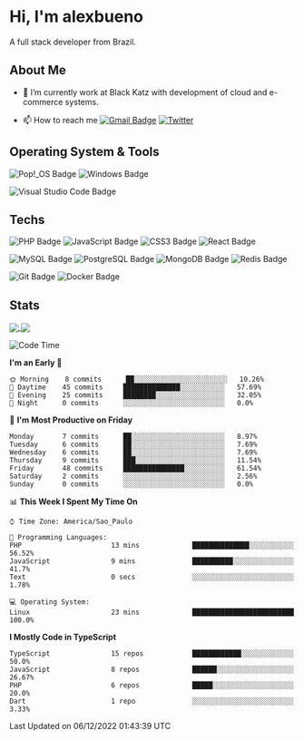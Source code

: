 # Hi, I'm alexbueno

A full stack developer from Brazil.

## About Me

- 🌱 I’m currently work at Black Katz with development of cloud and e-commerce systems.

- 📫 How to reach me [![Gmail Badge](https://img.shields.io/badge/-gmail-c14438?style=for-the-badge&logo=Gmail&logoColor=ffffff)](mailto:alexsandrofbueno@gmail.com) [![Twitter](https://img.shields.io/badge/twitter-1DA1F2.svg?style=for-the-badge&logo=twitter&logoColor=ffffff)](https://twitter.com/Alex_Bueno_7)

## Operating System & Tools

![Pop!_OS Badge](https://img.shields.io/badge/Pop!__OS-48B9C7?logo=popos&logoColor=fff&style=flat)
![Windows Badge](https://img.shields.io/badge/Windows-0078D6?logo=windows&logoColor=fff&style=flat)

![Visual Studio Code Badge](https://img.shields.io/badge/Visual%20Studio%20Code-007ACC?logo=visualstudiocode&logoColor=fff&style=flat)

## Techs

![PHP Badge](https://img.shields.io/badge/PHP-777BB4?logo=php&logoColor=fff&style=flat)
![JavaScript Badge](https://img.shields.io/badge/JavaScript-F7DF1E?logo=javascript&logoColor=000&style=flat)
![CSS3 Badge](https://img.shields.io/badge/CSS3-1572B6?logo=css3&logoColor=fff&style=flat)
![React Badge](https://img.shields.io/badge/React-61DAFB?logo=react&logoColor=000&style=flat)

![MySQL Badge](https://img.shields.io/badge/MySQL-4479A1?logo=mysql&logoColor=fff&style=flat)
![PostgreSQL Badge](https://img.shields.io/badge/PostgreSQL-4169E1?logo=postgresql&logoColor=fff&style=flat)
![MongoDB Badge](https://img.shields.io/badge/MongoDB-47A248?logo=mongodb&logoColor=fff&style=flat)
![Redis Badge](https://img.shields.io/badge/Redis-DC382D?logo=redis&logoColor=fff&style=flat)

![Git Badge](https://img.shields.io/badge/Git-F05032?logo=git&logoColor=fff&style=flat)
![Docker Badge](https://img.shields.io/badge/Docker-2496ED?logo=docker&logoColor=fff&style=flat)


## Stats

<a href="https://github.com/anuraghazra/github-readme-stats">
  <img align="center" src="https://github-readme-stats.vercel.app/api?username=alexbueno7&hide=contribs,prs&show_icons=true&theme=radical" />
</a>
<a href="https://github.com/anuraghazra/convoychat">
  <img align="center" src="https://github-readme-stats.vercel.app/api/top-langs/?username=alexbueno7" />
</a>

<!--START_SECTION:waka-->
![Code Time](http://img.shields.io/badge/Code%20Time-651%20hrs%2035%20mins-blue)

**I'm an Early 🐤** 

```text
🌞 Morning    8 commits      ██░░░░░░░░░░░░░░░░░░░░░░░   10.26% 
🌆 Daytime    45 commits     ██████████████░░░░░░░░░░░   57.69% 
🌃 Evening    25 commits     ████████░░░░░░░░░░░░░░░░░   32.05% 
🌙 Night      0 commits      ░░░░░░░░░░░░░░░░░░░░░░░░░   0.0%

```
📅 **I'm Most Productive on Friday** 

```text
Monday       7 commits      ██░░░░░░░░░░░░░░░░░░░░░░░   8.97% 
Tuesday      6 commits      ██░░░░░░░░░░░░░░░░░░░░░░░   7.69% 
Wednesday    6 commits      ██░░░░░░░░░░░░░░░░░░░░░░░   7.69% 
Thursday     9 commits      ███░░░░░░░░░░░░░░░░░░░░░░   11.54% 
Friday       48 commits     ███████████████░░░░░░░░░░   61.54% 
Saturday     2 commits      ░░░░░░░░░░░░░░░░░░░░░░░░░   2.56% 
Sunday       0 commits      ░░░░░░░░░░░░░░░░░░░░░░░░░   0.0%

```


📊 **This Week I Spent My Time On** 

```text
⌚︎ Time Zone: America/Sao_Paulo

💬 Programming Languages: 
PHP                      13 mins             ██████████████░░░░░░░░░░░   56.52% 
JavaScript               9 mins              ██████████░░░░░░░░░░░░░░░   41.7% 
Text                     0 secs              ░░░░░░░░░░░░░░░░░░░░░░░░░   1.78%

💻 Operating System: 
Linux                    23 mins             █████████████████████████   100.0%

```

**I Mostly Code in TypeScript** 

```text
TypeScript               15 repos            ████████████░░░░░░░░░░░░░   50.0% 
JavaScript               8 repos             ██████░░░░░░░░░░░░░░░░░░░   26.67% 
PHP                      6 repos             █████░░░░░░░░░░░░░░░░░░░░   20.0% 
Dart                     1 repo              ░░░░░░░░░░░░░░░░░░░░░░░░░   3.33%

```



 Last Updated on 06/12/2022 01:43:39 UTC
<!--END_SECTION:waka-->
